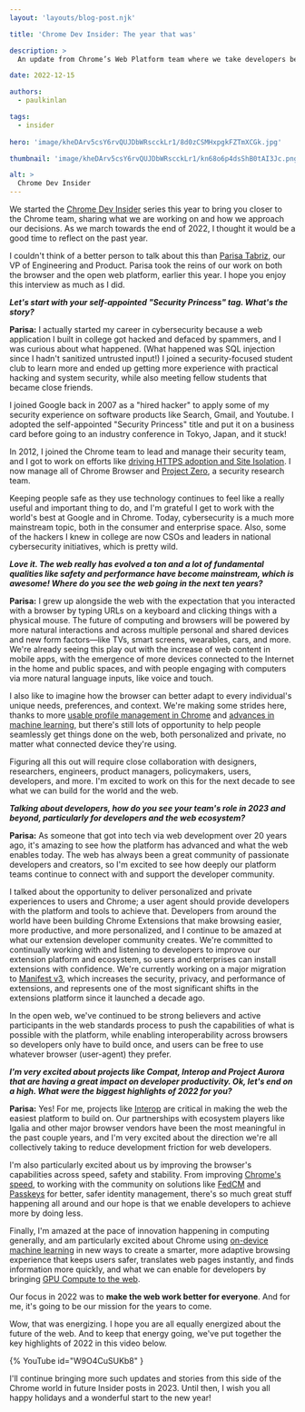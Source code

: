 ```yaml
---
layout: 'layouts/blog-post.njk'

title: 'Chrome Dev Insider: The year that was'

description: >
  An update from Chrome’s Web Platform team where we take developers behind the scenes to share perspectives, conversations and updates.

date: 2022-12-15

authors:
  - paulkinlan

tags:
  - insider
 
hero: 'image/kheDArv5csY6rvQUJDbWRscckLr1/8d0zCSMHxpgkFZTmXCGk.jpg'

thumbnail: 'image/kheDArv5csY6rvQUJDbWRscckLr1/kn68o6p4dsShB0tAI3Jc.png'

alt: >
  Chrome Dev Insider
---
```


We started the [Chrome Dev Insider](/insider/) series this year to bring you closer to the Chrome team, sharing what we are working on and how we approach our decisions. As we march towards the end of 2022, I thought it would be a good time to reflect on the past year.

I couldn't think of a better person to talk about this than [Parisa Tabriz](https://twitter.com/laparisa), our VP of Engineering and Product. Parisa took the reins of our work on both the browser and the open web platform, earlier this year. I hope you enjoy this interview as much as I did.

_**Let's start with your self-appointed "Security Princess" tag. What's the story?**_  

**Parisa:** I actually started my career in cybersecurity because a web application I built in college got hacked and defaced by spammers, and I was curious about what happened. (What happened was SQL injection since I hadn't sanitized untrusted input!) I joined a security-focused student club to learn more and ended up getting more experience with practical hacking and system security, while also meeting fellow students that became close friends. 

I joined Google back in 2007 as a "hired hacker" to apply some of my security experience on software products like Search, Gmail, and Youtube. I adopted the self-appointed "Security Princess" title and put it on a business card before going to an industry conference in Tokyo, Japan, and it stuck!

In 2012, I joined the Chrome team to lead and manage their security team, and I got to work on efforts like [driving HTTPS adoption and Site Isolation](https://www.blog.google/perspectives/parisa-tabriz/optimistic-dissatisfaction-status-quo-security/). I now manage all of Chrome Browser and [Project Zero](https://googleprojectzero.blogspot.com/), a security research team.

Keeping people safe as they use technology continues to feel like a really useful and important thing to do, and I'm grateful I get to work with the world's best at Google and in Chrome. Today, cybersecurity is a much more mainstream topic, both in the consumer and enterprise space. Also, some of the hackers I knew in college are now CSOs and leaders in national cybersecurity initiatives, which is pretty wild.

_**Love it. The web really has evolved a ton and a lot of fundamental qualities like safety and performance have become mainstream, which is awesome! Where do you see the web going in the next ten years?**_

**Parisa:** I grew up alongside the web with the expectation that you interacted with a browser by typing URLs on a keyboard and clicking things with a physical mouse. The future of computing and browsers will be powered by more natural interactions and across multiple personal and shared devices and new form factors—like TVs, smart screens, wearables, cars, and more. We're already seeing this play out with the increase of web content in mobile apps, with the emergence of more devices connected to the Internet in the home and public spaces, and with people engaging with computers via more natural language inputs, like voice and touch.

I also like to imagine how the browser can better adapt to every individual's unique needs, preferences, and context. We're making some strides here, thanks to more [usable profile management in Chrome](https://blog.google/products/chrome/create-space-yourself-chrome/) and [advances in machine learning](https://googleprojectzero.blogspot.com/), but there's still lots of opportunity to help people seamlessly get things done on the web, both personalized and private, no matter what connected device they're using.

Figuring all this out will require close collaboration with designers, researchers, engineers, product managers, policymakers, users, developers, and more. I'm excited to work on this for the next decade to see what we can build for the world and the web.

_**Talking about developers, how do you see your team's role in 2023 and beyond, particularly for developers and the web ecosystem?**_

**Parisa:** As someone that got into tech via web development over 20 years ago, it's amazing to see how the platform has advanced and what the web enables today. The web has always been a great community of passionate developers and creators, so I'm excited to see how deeply our platform teams continue to connect with and support the developer community. 

I talked about the opportunity to deliver personalized and private experiences to users and Chrome; a user agent should provide developers with the platform and tools to achieve that. Developers from around the world have been building Chrome Extensions that make browsing easier, more productive, and more personalized, and I continue to be amazed at what our extension developer community creates. We're committed to continually working with and listening to developers to improve our extension platform and ecosystem, so users and enterprises can install extensions with confidence. We're currently working on a major migration to [Manifest v3](/docs/extensions/mv3/intro/), which increases the security, privacy, and performance of extensions, and represents one of the most significant shifts in the extensions platform since it launched a decade ago.

In the open web, we've continued to be strong believers and active participants in the web standards process to push the capabilities of what is possible with the platform, while enabling interoperability across browsers so developers only have to build once, and users can be free to use whatever browser (user-agent) they prefer.

_**I'm very excited about projects like Compat, Interop and Project Aurora that are having a great impact on developer productivity. Ok, let's end on a high. What were the biggest highlights of 2022 for you?**_

**Parisa:** Yes! For me, projects like [Interop](https://wpt.fyi/interop-2022) are critical in making the web the easiest platform to build on. Our partnerships with ecosystem players like Igalia and other major browser vendors have been the most meaningful in the past couple years, and I'm very excited about the direction we're all collectively taking to reduce development friction for web developers. 

I'm also particularly excited about us by improving the browser's capabilities across speed, safety and stability. From improving [Chrome's speed](https://blog.chromium.org/search/label/the%20fast%20and%20the%20curious), to working with the community on solutions like [FedCM](/en/docs/privacy-sandbox/fedcm/) and [Passkeys](https://blog.google/technology/safety-security/one-step-closer-to-a-passwordless-future/) for better, safer identity management, there's so much great stuff happening all around and our hope is that we enable developers to achieve more by doing less.

Finally, I'm amazed at the pace of innovation happening in computing generally, and am particularly excited about Chrome using [on-device machine learning](https://blog.google/products/chrome/building-a-more-helpful-browser-with-machine-learning) in new ways to create a smarter, more adaptive browsing experience that keeps users safer, translates web pages instantly, and finds information more quickly, and what we can enable for developers by bringing [GPU Compute to the web](https://web.dev/gpu-compute/).

Our focus in 2022 was to **make the web work better for everyone**. And for me, it's going to be our mission for the years to come.

Wow, that was energizing. I hope you are all equally energized about the future of the web. And to keep that energy going, we've put together the key highlights of 2022 in this video below.

{% YouTube id="W9O4CuSUKb8" }

I'll continue bringing more such updates and stories from this side of the Chrome world in future Insider posts in 2023. Until then, I wish you all happy holidays and a wonderful start to the new year!
